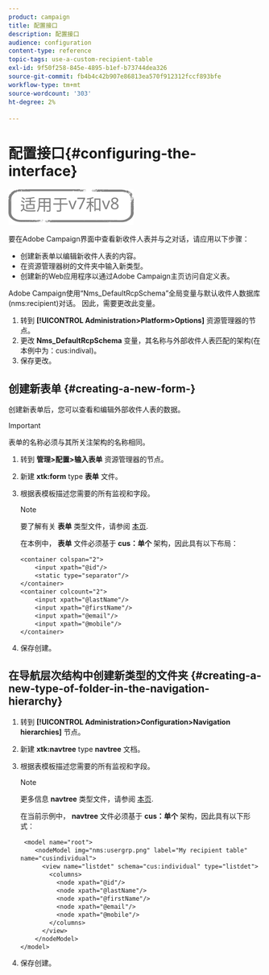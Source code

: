 ```yaml
---
product: campaign
title: 配置接口
description: 配置接口
audience: configuration
content-type: reference
topic-tags: use-a-custom-recipient-table
exl-id: 9f50f258-845e-4895-b1ef-b73744dea326
source-git-commit: fb4b4c42b907e86813ea570f912312fccf893bfe
workflow-type: tm+mt
source-wordcount: '303'
ht-degree: 2%

---
```


# 配置接口{#configuring-the-interface}

![](../../assets/common.svg)

要在Adobe Campaign界面中查看新收件人表并与之对话，请应用以下步骤：

* 创建新表单以编辑新收件人表的内容。
* 在资源管理器树的文件夹中输入新类型。
* 创建新的Web应用程序以通过Adobe Campaign主页访问自定义表。

Adobe Campaign使用“Nms_DefaultRcpSchema”全局变量与默认收件人数据库(nms:recipient)对话。 因此，需要更改此变量。

1. 转到 **[!UICONTROL Administration>Platform>Options]** 资源管理器的节点。
1. 更改 **Nms_DefaultRcpSchema** 变量，其名称与外部收件人表匹配的架构(在本例中为：cus:indival)。
1. 保存更改。

## 创建新表单 {#creating-a-new-form-}

创建新表单后，您可以查看和编辑外部收件人表的数据。

>[!IMPORTANT]
>
>表单的名称必须与其所关注架构的名称相同。

1. 转到 **管理>配置>输入表单** 资源管理器的节点。
1. 新建 **xtk:form** type **表单** 文件。
1. 根据表模板描述您需要的所有监视和字段。

   >[!NOTE]
   >
   >要了解有关 **表单** 类型文件，请参阅 [本页](../../configuration/using/identifying-a-form.md).

   在本例中， **表单** 文件必须基于 **cus：单个** 架构，因此具有以下布局：

   ```
   <container colspan="2">
       <input xpath="@id"/>
       <static type="separator"/>
   </container>
   <container colcount="2">
       <input xpath="@lastName"/>
       <input xpath="@firstName"/>
       <input xpath="@email"/>
       <input xpath="@mobile"/>
   </container> 
   ```

1. 保存创建。

## 在导航层次结构中创建新类型的文件夹 {#creating-a-new-type-of-folder-in-the-navigation-hierarchy}

1. 转到 **[!UICONTROL Administration>Configuration>Navigation hierarchies]** 节点。
1. 新建 **xtk:navtree** type **navtree** 文档。
1. 根据表模板描述您需要的所有监视和字段。

   >[!NOTE]
   >
   >更多信息 **navtree** 类型文件，请参阅 [本页](../../platform/using/adobe-campaign-explorer.md#about-navigation-hierarchy).

   在当前示例中， **navtree** 文件必须基于 **cus：单个** 架构，因此具有以下形式：

   ```
    <model name="root">
       <nodeModel img="nms:usergrp.png" label="My recipient table" name="cusindividual">
         <view name="listdet" schema="cus:individual" type="listdet">
           <columns>
             <node xpath="@id"/>
             <node xpath="@lastName"/>
             <node xpath="@firstName"/>
             <node xpath="@email"/>
             <node xpath="@mobile"/>
           </columns>
         </view>
       </nodeModel>
   </model>
   ```

1. 保存创建。
